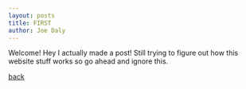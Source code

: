 ```yaml
---
layout: posts
title: FIRST
author: Joe Daly
---
```


Welcome!
Hey I actually made a post! Still trying to figure out how this website stuff works so go ahead and ignore this. 

[back](./)
